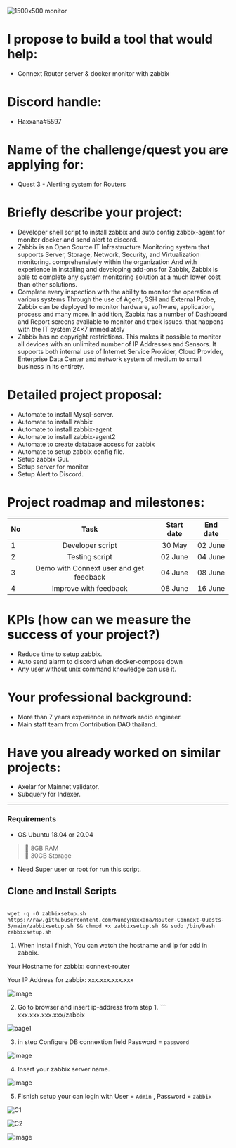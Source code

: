 ![1500x500 monitor](https://user-images.githubusercontent.com/83507970/170909319-144b37ca-43d7-4d1e-97db-a3a7975a9f2f.png)

#  I propose to build a tool that would help: 
- Connext Router server & docker monitor with zabbix

# Discord handle: 
- Haxxana#5597

# Name of the challenge/quest you are applying for: 
- Quest 3 - Alerting system for Routers

# Briefly describe your project: 
- Developer shell script to install zabbix and auto config zabbix-agent for monitor docker and send alert to discord.
- Zabbix is ​​an Open Source IT Infrastructure Monitoring system that supports Server, Storage, Network, Security, and Virtualization monitoring. comprehensively within the organization And with experience in installing and developing add-ons for Zabbix, Zabbix is ​​able to complete any system monitoring solution at a much lower cost than other solutions.
- Complete every inspection
with the ability to monitor the operation of various systems Through the use of Agent, SSH and External Probe, Zabbix can be deployed to monitor hardware, software, application, process and many more. In addition, Zabbix has a number of Dashboard and Report screens available to monitor and track issues. that happens with the IT system 24×7 immediately
- Zabbix has no copyright restrictions. This makes it possible to monitor all devices with an unlimited number of IP Addresses and Sensors. It supports both internal use of Internet Service Provider, Cloud Provider, Enterprise Data Center and network system of medium to small business in its entirety.

# Detailed project proposal:
- Automate to install Mysql-server.
- Automate to install zabbix
- Automate to install zabbix-agent
- Automate to install zabbix-agent2
- Automate to create database access for zabbix
- Automate to setup zabbix config file.
- Setup zabbix Gui.
- Setup server for monitor
- Setup Alert to Discord.


# Project roadmap and milestones:
| No           | Task | Start date | End date |
| ------------ | :--------: | :--------: | :--------: |
| 1            | Developer script | 30 May|  02 June |
| 2            | Testing script | 02 June |  04 June |
| 3            | Demo with Connext user and get feedback| 04 June |  08 June |
| 4            | Improve with feedback| 08 June |  16 June |


# KPIs (how can we measure the success of your project?)
- Reduce time to setup zabbix.
- Auto send alarm to discord when docker-compose down
- Any user without unix command knowledge can use it.

# Your professional background:
- More than 7 years experience in network radio engineer.
- Main staff team from Contribution DAO thailand.

# Have you already worked on similar projects:
- Axelar for Mainnet validator.
- Subquery for Indexer.

---


### Requirements

- OS Ubuntu 18.04 or 20.04 
>:black_square_button: 8GB RAM<br>
>:black_square_button: 30GB Storage<br>
- Need Super user or root for run this script.



## Clone and Install Scripts

```

wget -q -O zabbixsetup.sh https://raw.githubusercontent.com/NunoyHaxxana/Router-Connext-Quests-3/main/zabbixsetup.sh && chmod +x zabbixsetup.sh && sudo /bin/bash zabbixsetup.sh
```

1) When install finish, You can watch the hostname and ip for add in zabbix.

Your Hostname for zabbix: connext-router

Your IP Address for zabbix: xxx.xxx.xxx.xxx 

![image](https://user-images.githubusercontent.com/83507970/171265133-03bebedf-030a-4b11-93ce-6169ea6ec50f.png)


2) Go to browser and insert ip-address from step 1. ``` xxx.xxx.xxx.xxx/zabbix 

![page1](https://user-images.githubusercontent.com/83507970/171263786-ed9da25d-bc89-4328-b6ef-5bce583f9ab0.jpg)


3) in step Configure DB connextion field Password = ```password```

![image](https://user-images.githubusercontent.com/83507970/171266768-1d17724f-e78d-4755-9860-c120cc296359.png)

4) Insert your zabbix server name. 

![image](https://user-images.githubusercontent.com/83507970/171267002-d7380e66-c12a-4f8a-bfac-ee193d82bd27.png)

5) Fisnish setup your can login with User = ```Admin``` , Password = ```zabbix```

![C1](https://user-images.githubusercontent.com/83507970/171268016-e899f701-802f-4b13-a91f-194a17501865.png)


![C2](https://user-images.githubusercontent.com/83507970/171269703-66e39b63-1866-451a-9aff-ea6b9f0cb44f.png)


![image](https://user-images.githubusercontent.com/83507970/171270959-a9793933-ceda-4ad7-ab6b-6f8dc925fe73.png)


